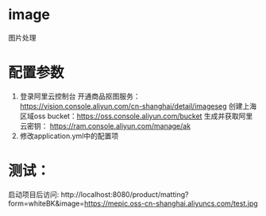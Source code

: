 # image
图片处理

# 配置参数
1. 登录阿里云控制台
   开通商品抠图服务：https://vision.console.aliyun.com/cn-shanghai/detail/imageseg
   创建上海区域oss bucket：https://oss.console.aliyun.com/bucket
   生成并获取阿里云密钥： https://ram.console.aliyun.com/manage/ak
2. 修改application.yml中的配置项

# 测试：
 启动项目后访问: http://localhost:8080/product/matting?form=whiteBK&image=https://mepic.oss-cn-shanghai.aliyuncs.com/test.jpg

